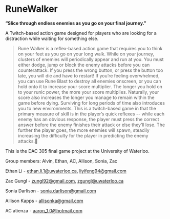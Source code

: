 # RuneWalker


**“Slice through endless enemies as you go on your final journey.”**



</p>A Twitch-based action game designed for players who are looking for a distraction while waiting for something else.</p>


> Rune Walker is a reflex-based action game that requires you to think on your feet as you go on your long walk. While on your journey, clusters of enemies will periodically appear and run at you. You must either dodge, jump or block the enemy attacks before you can counterattack. If you press the wrong button, or press the button too late, you will die and have to restart! If you’re feeling overwhelmed, you can use Rune Blast to destroy all enemies onscreen, or you can hold onto it to increase your score multiplier. The longer you hold on to your runic power, the more your score multiplies. Naturally, your score also increases the longer you manage to remain within the game before dying. Surviving for long periods of time also introduces you to new environments. This is a twitch-based game in that the primary measure of skill is in the player’s quick reflexes -- while each enemy has an obvious response, the player must press the correct answer before the enemy finishes their attack or else they’ll lose. The further the player goes, the more enemies will spawn, steadily increasing the difficulty for the player in predicting the enemy attacks.



This is the DAC 305 final game project at the University of Waterloo.


Group members: Alvin, Ethan, AC, Allison, Sonia, Zac

Ethan Li - ethan.li.1@uwaterloo.ca, liyifeng94@gmail.com

Zac Gungl - zungl92@gmail.com, zgungl@uwaterloo.ca

Sonia Darlison - sonia.darlison@gmail.com

Allison Kapps - allisonka@gmail.com

AC atienza - aaron_1.0@hotmail.com
